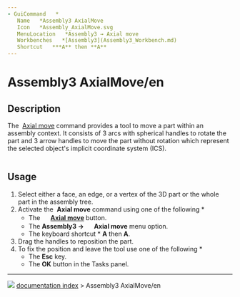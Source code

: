 ```yaml
---
- GuiCommand   *
   Name   *Assembly3 AxialMove
   Icon   *Assembly_AxialMove.svg
   MenuLocation   *Assembly3 → Axial move
   Workbenches   *[Assembly3](Assembly3_Workbench.md)
   Shortcut   ***A** then **A**
---
```


# Assembly3 AxialMove/en

## Description

The <img alt="" src=images/Assembly_AxialMove.svg  style="width   *24px;"> [Axial move](Assembly3_AxialMove.md) command provides a tool to move a part within an assembly context.  It consists of 3 arcs with spherical handles to rotate the part and 3 arrow handles to move the part without rotation which represent the selected object\'s implicit coordinate system (ICS).

<img alt="" src=images/Assembly3_AxialMove.png  style="width   *400px;">

## Usage

1.  Select either a face, an edge, or a vertex of the 3D part or the whole part in the assembly tree.
2.  Activate the <img alt="" src=images/Assembly_AxialMove.svg  style="width   *16px;"> **Axial move** command using one of the following   *
    -   The **<img src="images/Assembly_AxialMove.svg" width=16px> [Axial move](Assembly3_AxialMove.md)** button.
    -   The **Assembly3 → <img src="images/Assembly_AxialMove.svg" width=16px> Axial move** menu option.
    -   The keyboard shortcut   * **A** then **A**.
3.  Drag the handles to reposition the part.
4.  To fix the position and leave the tool use one of the following   *
    -   The **Esc** key.
    -   The **OK** button in the Tasks panel.



---
![](images/Right_arrow.png) [documentation index](../README.md) > Assembly3 AxialMove/en
